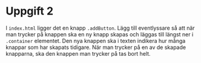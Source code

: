 # Uppgift 2

I `index.html` ligger det en knapp `.addButton`. Lägg till eventlyssare så att när man trycker på knappen ska en ny knapp skapas och läggas till längst ner i `.container` elementet. Den nya knappen ska i texten indikera hur många knappar som har skapats tidigare. När man trycker på en av de skapade knapparna, ska den knappen man trycker på tas bort helt.
